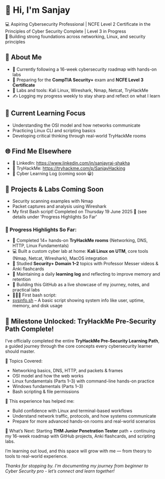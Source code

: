 # 👋 Hi, I'm Sanjay

💻 Aspiring Cybersecurity Professional | NCFE Level 2 Certificate in the Principles of Cyber Security Complete | Level 3 in Progress  
🔐 Building strong foundations across networking, Linux, and security principles

## 🚀 About Me
- 📘 Currently following a 16-week cybersecurity roadmap with hands-on labs
- 🎯 Preparing for the **CompTIA Security+** exam and **NCFE Level 3 Certificate**
- 🧰 Labs and tools: Kali Linux, Wireshark, Nmap, Netcat, TryHackMe
- ✍️ Logging my progress weekly to stay sharp and reflect on what I learn

## 🧠 Current Learning Focus
- Understanding the OSI model and how networks communicate  
- Practicing Linux CLI and scripting basics  
- Developing critical thinking through real-world TryHackMe rooms

## 🌐 Find Me Elsewhere
- 💼 LinkedIn: https://www.linkedin.com/in/sanjayraj-shakha
- 🧪 TryHackMe: https://tryhackme.com/p/SanjayHacking
- 📒 Cyber Learning Log (coming soon 😀)

## 🔭 Projects & Labs Coming Soon
- Security scanning examples with Nmap  
- Packet captures and analysis using Wireshark  
- My first Bash script! Completed on Thursday 19 June 2025 🥳 (see details under 'Progress Highlights So Far'

### 🚀 Progress Highlights So Far:
- 🧠 Completed 14+ hands-on **TryHackMe rooms** (Networking, DNS, HTTP, Linux Fundamentals)
- 💻 Built a custom cyber lab at home: **Kali Linux on UTM**, core tools (Nmap, Netcat, Wireshark), MacOS integration
- 📘 Studied **Security+ Domain 1–2** topics with Professor Messer videos & Anki flashcards
- 📝 Maintaining a daily **learning log** and reflecting to improve memory and retention
- 🌱 Building this GitHub as a live showcase of my journey, notes, and practical labs
- 👨🏽‍🎓 First bash script:
- [sysinfo.sh](https://github.com/Sanjay-Hacking/Sanjay-Hacking/blob/main/scripts/sysinfo.sh) – A basic script showing system info like user, uptime, memory, and disk usage

## 🏁 Milestone Unlocked: TryHackMe Pre-Security Path Complete!

I’ve officially completed the entire **TryHackMe Pre-Security Learning Path**, a guided journey through the core concepts every cybersecurity learner should master.

🧩 Topics Covered:
- Networking basics, DNS, HTTP, and packets & frames
- OSI model and how the web works
- Linux fundamentals (Parts 1–3) with command-line hands-on practice
- Windows fundamentals (Parts 1–3)
- Bash scripting & file permissions

🧠 This experience has helped me:
- Build confidence with Linux and terminal-based workflows
- Understand network traffic, protocols, and how systems communicate
- Prepare for more advanced hands-on rooms and real-world scenarios

📍 What’s Next: Starting **THM Junior Penetration Tester** path + continuing my 16-week roadmap with GitHub projects, Anki flashcards, and scripting labs.

  I’m learning out loud, and this space will grow with me — from theory to tools to real-world experience.

*Thanks for stopping by. I'm documenting my journey from beginner to Cyber Security pro - let’s connect and learn together!*

